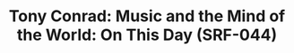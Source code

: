 ---
inv_num: 2017-044
add_credit:
url: 2017-044-on-this-day
title: 'Tony Conrad: Music and the Mind of the World: On This Day (SRF-044)'
year: '2017'
display_year: '2017'
medium: Twitter bot
dims:
pitch: Bot so u can follow Tony Conrads Music and the Mind of the World 40 yrs l8r
  on the daily uptake ....
ps:
live_url: https://twitter.com/on_this_day_mmw
youtube:
related_code:
subheading:
download:
commission:
related: "[4411] [2015-095-music-and-the-mind-of-the-world] 2015-095 Music and the
  Mind of the World"
layout: things-i-made
---
